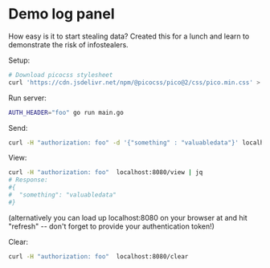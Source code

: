# Demo log panel

How easy is it to start stealing data? Created this for a lunch and learn to demonstrate the risk of infostealers.

Setup:
```bash
# Download picocss stylesheet
curl 'https://cdn.jsdelivr.net/npm/@picocss/pico@2/css/pico.min.css' > ./static/pico.min.css
```

Run server:
```bash
AUTH_HEADER="foo" go run main.go
```

Send:

```bash
curl -H "authorization: foo" -d '{"something" : "valuabledata"}' localhost:8080/send
```

View:

```bash
curl -H "authorization: foo"  localhost:8080/view | jq
# Response:
#{
#  "something": "valuabledata"
#}
```
(alternatively you can load up localhost:8080 on your browser at and hit "refresh" -- don't forget to provide your authentication token!)

Clear:

```bash
curl -H "authorization: foo"  localhost:8080/clear
```